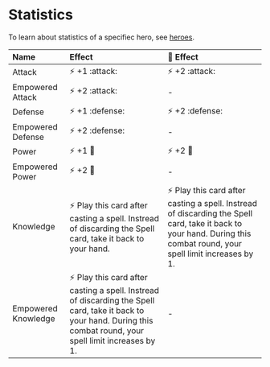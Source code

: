# Statistics

To learn about statistics of a specifiec hero, see [heroes](heroes.md).

| Name | Effect | 👑 Effect |
| :--- | :--- | :--- |
| Attack | ⚡ +1 :attack: | ⚡ +2 :attack: |
| Empowered Attack | ⚡ +2 :attack: | - |
| Defense | ⚡ +1 :defense: | ⚡ +2 :defense: |
| Empowered Defense | ⚡ +2 :defense: | - |
| Power | ⚡ +1 📖 | ⚡ +2 📖 |
| Empowered Power | ⚡ +2 📖 | - |
| Knowledge | ⚡ Play this card after casting a spell. Instread of discarding the Spell card, take it back to your hand. | ⚡ Play this card after casting a spell. Instread of discarding the Spell card, take it back to your hand. During this combat round, your spell limit increases by 1. |
| Empowered Knowledge | ⚡ Play this card after casting a spell. Instread of discarding the Spell card, take it back to your hand. During this combat round, your spell limit increases by 1. | - |
